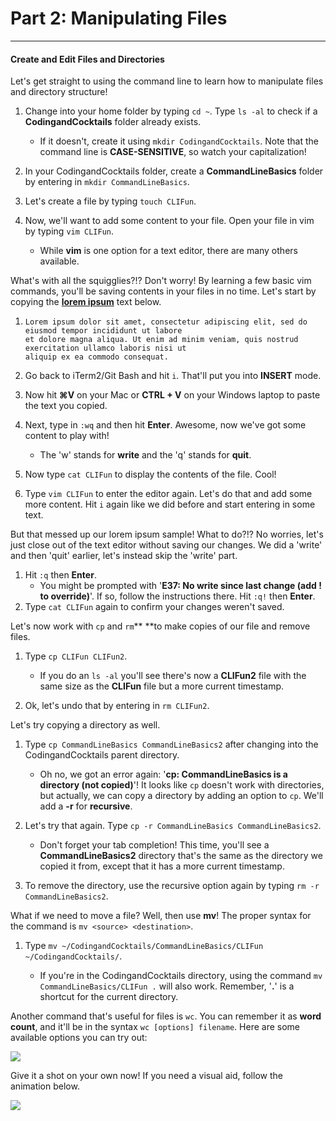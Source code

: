 # Part 2: Manipulating Files

---

#### Create and Edit Files and Directories

Let's get straight to using the command line to learn how to manipulate files and directory structure!

1. Change into your home folder by typing `cd ~`. Type `ls -al` to check if a **CodingandCocktails** folder already exists.
   * If it doesn't, create it using `mkdir CodingandCocktails`. Note that the command line is **CASE-SENSITIVE**, so watch your capitalization!
2. In your CodingandCocktails folder, create a **CommandLineBasics** folder by entering in `mkdir CommandLineBasics`.

3. Let's create a file by typing `touch CLIFun`.

4. Now, we'll want to add some content to your file. Open your file in vim by typing `vim CLIFun`.

   * While **vim** is one option for a text editor, there are many others available.

What's with all the squigglies?!? Don't worry! By learning a few basic vim commands, you'll be saving contents in your files in no time. Let's start by copying the [**lorem ipsum**](https://en.wikipedia.org/wiki/Lorem_ipsum) text below.

1. ```
   Lorem ipsum dolor sit amet, consectetur adipiscing elit, sed do eiusmod tempor incididunt ut labore
   et dolore magna aliqua. Ut enim ad minim veniam, quis nostrud exercitation ullamco laboris nisi ut 
   aliquip ex ea commodo consequat.
   ```
2. Go back to iTerm2/Git Bash and hit `i`. That'll put you into **INSERT** mode. 

3. Now hit **⌘V** on your Mac or **CTRL + V** on your Windows laptop to paste the text you copied. 

4. Next, type in `:wq` and then hit **Enter**. Awesome, now we've got some content to play with!

   * The 'w' stands for **write** and the 'q' stands for **quit**.

5. Now type `cat CLIFun` to display the contents of the file. Cool!

6. Type `vim CLIFun` to enter the editor again. Let's do that and add some more content. Hit `i` again like we did before and start entering in some text.

But that messed up our lorem ipsum sample! What to do?!? No worries, let's just close out of the text editor without saving our changes. We did a 'write' and then 'quit' earlier, let's instead skip the 'write' part. 

1. Hit `:q` then **Enter**. 
   * You might be prompted with '**E37: No write since last change \(add ! to override\)**'. If so, follow the instructions there. Hit `:q!` then **Enter**. 
2. Type `cat CLIFun` again to confirm your changes weren't saved.



Let's now work with `cp` and `rm`** **to make copies of our file and remove files. 

1. Type `cp CLIFun CLIFun2`.

   * If you do an `ls -al` you'll see there's now a **CLIFun2** file with the same size as the **CLIFun** file but a more current timestamp.

2. Ok, let's undo that by entering in `rm CLIFun2`.

Let's try copying a directory as well. 

1. Type `cp CommandLineBasics CommandLineBasics2` after changing into the CodingandCocktails parent directory.

   * Oh no, we got an error again: '**cp: CommandLineBasics is a directory \(not copied\)**'! It looks like `cp` doesn't work with directories, but actually, we can copy a directory by adding an option to `cp`. We'll add a **-r** for **recursive**. 

2. Let's try that again. Type `cp -r CommandLineBasics CommandLineBasics2`. 

   * Don't forget your tab completion! This time, you'll see a **CommandLineBasics2** directory that's the same as the directory we copied it from, except that it has a more current timestamp. 

3. To remove the directory, use the recursive option again by typing `rm -r CommandLineBasics2`.



What if we need to move a file? Well, then use **mv**! The proper syntax for the command is `mv <source> <destination>`. 

1. Type `mv ~/CodingandCocktails/CommandLineBasics/CLIFun ~/CodingandCocktails/`.

   * If you're in the CodingandCocktails directory, using the command `mv CommandLineBasics/CLIFun .` will also work. Remember, '**.**' is a shortcut for the current directory.



Another command that's useful for files is `wc`. You can remember it as **word count**, and it'll be in the syntax `wc [options] filename`. Here are some available options you can try out:

![](/wc_options.png)

Give it a shot on your own now! If you need a visual aid, follow the animation below.

![](/assets/CLI01.gif)



